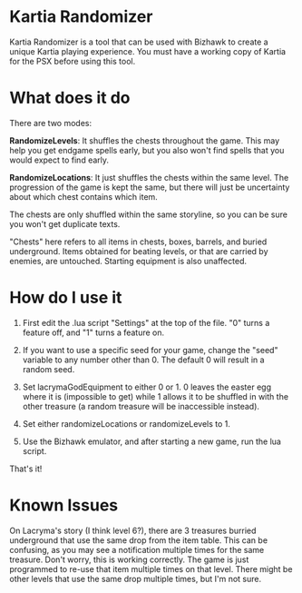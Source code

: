 # Kartia Randomizer
Kartia Randomizer is a tool that can be used with Bizhawk to create a unique Kartia playing experience. You must have a working copy of Kartia for the PSX before using this tool.

# What does it do
There are two modes:

**RandomizeLevels**: It shuffles the chests throughout the game. This may help you get endgame spells early, but you also won't find spells that you would expect to find early.

**RandomizeLocations**: It just shuffles the chests within the same level. The progression of the game is kept the same, but there will just be uncertainty about which chest contains which item.

The chests are only shuffled within the same storyline, so you can be sure you won't get duplicate texts.

"Chests" here refers to all items in chests, boxes, barrels, and buried underground. Items obtained for beating levels, or that are carried by enemies, are untouched. Starting equipment is also unaffected.

# How do I use it

1) First edit the .lua script "Settings" at the top of the file. "0" turns a feature off, and "1" turns a feature on.

2) If you want to use a specific seed for your game, change the "seed" variable to any number other than 0. The default 0 will result in a random seed.

3) Set lacrymaGodEquipment to either 0 or 1. 0 leaves the easter egg where it is (impossible to get) while 1 allows it to be shuffled in with the other treasure (a random treasure will be inaccessible instead).

4) Set either randomizeLocations or randomizeLevels to 1.

5) Use the Bizhawk emulator, and after starting a new game, run the lua script.

That's it!

# Known Issues
On Lacryma's story (I think level 6?), there are 3 treasures burried underground that use the same drop from the item table. This can be confusing, as you may see a notification multiple times for the same treasure. Don't worry, this is working correctly. The game is just programmed to re-use that item multiple times on that level. There might be other levels that use the same drop multiple times, but I'm not sure.
